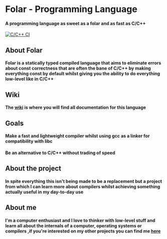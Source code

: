 # Folar - Programming Language

#### A programming language as sweet as a folar and as fast as C/C++

[![C/C++ CI](https://github.com/Denellyne/Folar/actions/workflows/c-cpp.yml/badge.svg)](https://github.com/Denellyne/Folar/actions/workflows/c-cpp.yml)

## About Folar

#### Folar is a statically typed compiled language that aims to eliminate errors about const correctness that are often the bane of C/C++ by making everything const by default whilst giving you the ability to do everything low-level like in C/C++

## Wiki

#### The [wiki](https://github.com/Denellyne/Folar/wiki) is where you will find all documentation for this language

## Goals

#### Make a fast and lightweight compiler whilst using gcc as a linker for compatibility with libc 

#### Be an alternative to C/C++ without trading of speed

## About the project

#### In spite everything this isn't being made to be a replacement but a project from which I can learn more about compilers whilst achieving something actually useful in my day-to-day use

## About me

#### I'm a computer enthusiast and I love to thinker with low-level stuff and learn all about the internals of a computer, operating systems or compilers ,if you're interested on my other projects you can find me [here](https://github.com/Denellyne)
